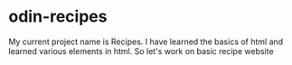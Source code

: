 # odin-recipes
My current project name is Recipes. I have learned the basics of html and learned various elements in html.
So let's work on basic recipe website